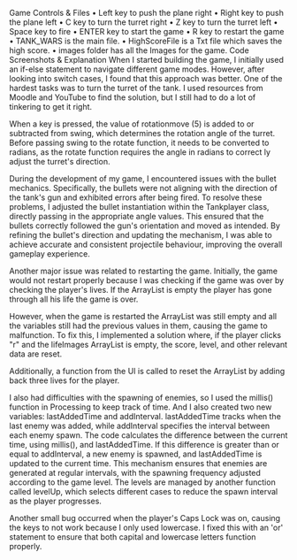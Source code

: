 Game Controls & Files
•	Left key to push the plane right
•	Right key to push the plane left
•	C key to turn the turret right
•	Z key to turn the turret left
•	Space key to fire
•	ENTER key to start the game
•	R key to restart the game
•	TANK_WARS is the main file.
•	HighScoreFile is a Txt file which saves the high score.
•	images folder has all the Images for the game.
Code Screenshots & Explanation
When I started building the game, I initially used an if-else statement to navigate different game modes. However, after looking into switch cases, I found that this approach was better. 
One of the hardest tasks was to turn the turret of the tank. I used resources from Moodle and YouTube to find the solution, but I still had to do a lot of tinkering to get it right.
 
When a key is pressed, the value of rotationmove (5) is added to or subtracted from swing, which determines the rotation angle of the turret. Before passing swing to the rotate function, it needs to be converted to radians, as the rotate function requires the angle in radians to correct ly adjust the turret's direction.
 
During the development of my game, I encountered issues with the bullet mechanics. Specifically, the bullets were not aligning with the direction of the tank's gun and exhibited errors after being fired. To resolve these problems, I adjusted the bullet instantiation within the Tankplayer class, directly passing in the appropriate angle values. This ensured that the bullets correctly followed the gun's orientation and moved as intended. By refining the bullet's direction and updating the mechanism, I was able to achieve accurate and consistent projectile behaviour, improving the overall gameplay experience.  
 
Another major issue was related to restarting the game. Initially, the game would not restart properly because I was checking if the game was over by checking the player's lives. If the ArrayList is empty the player has gone through all his life the game is over.  
 

However, when the game is restarted the ArrayList was still empty and all the variables still had the previous values in them, causing the game to malfunction. To fix this, I implemented a solution where, if the player clicks "r" and the lifeImages ArrayList is empty, the score, level, and other relevant data are reset.
 
Additionally, a function from the UI is called to reset the ArrayList by adding back three lives for the player. 
 
I also had difficulties with the spawning of enemies, so I used the millis() function in Processing to keep track of time. 
And I also created two new variables: lastAddedTime and addInterval. lastAddedTime tracks when the last enemy was added, while addInterval specifies the interval between each enemy spawn. The code calculates the difference between the current time, using millis(), and lastAddedTime. If this difference is greater than or equal to addInterval, a new enemy is spawned, and lastAddedTime is updated to the current time. This mechanism ensures that enemies are generated at regular intervals, with the spawning frequency adjusted according to the game level. The levels are managed by another function called levelUp, which selects different cases to reduce the spawn interval as the player progresses.
 
Another small bug occurred when the player's Caps Lock was on, causing the keys to not work because I only used lowercase. I fixed this with an 'or' statement to ensure that both capital and lowercase letters function properly.
